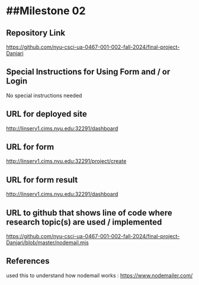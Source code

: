 ##Milestone 02
===

Repository Link
---
https://github.com/nyu-csci-ua-0467-001-002-fall-2024/final-project-Danjari

Special Instructions for Using Form and / or Login
---
No special instructions needed

URL for deployed site 
---
http://linserv1.cims.nyu.edu:32291/dashboard

URL for form 
---
http://linserv1.cims.nyu.edu:32291/project/create

URL for form result
---
http://linserv1.cims.nyu.edu:32291/dashboard

URL to github that shows line of code where research topic(s) are used / implemented
--- 
https://github.com/nyu-csci-ua-0467-001-002-fall-2024/final-project-Danjari/blob/master/nodemail.mjs 

References 
---
used this to understand how nodemail works : https://www.nodemailer.com/ 